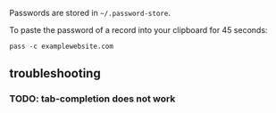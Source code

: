 Passwords are stored in `~/.password-store`.

To paste the password of a record into your clipboard for 45 seconds:

```
pass -c examplewebsite.com
```

## troubleshooting

### TODO: tab-completion does not work
